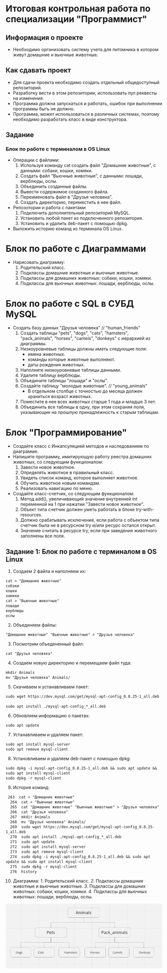 # Итоговая контрольная работа по специализации "Программист"

## Информация о проекте
- Необходимо организовать систему учета для питомника в котором живут домашние и вьючные животные.

## Как сдавать проект
- Для сдачи проекта необходимо создать отдельный общедоступный репозиторий.
- Разработку вести в этом репозитории, использовать пул реквесты на изменения.
- Программа должна запускаться и работать, ошибок при выполнении программы быть не должно.
- Программа, может использоваться в различных системах, поэтому необходимо разработать класс в виде конструктора.

## Задание
### Блок по работе с терминалом в OS Linux
- Операции с файлами:
    1. Используя команду cat создать файл "Домашние животные", с данными: собаки, кошки, хомяки.
    2. Создать файл "Вьючные животные", с данными: лошади, верблюды, ослы.
    3. Объединить созданные файлы.
    4. Вывести содержимое созданного файла.
    5. Переименовать файл в "Друзья человека".
    6. Создать директорию, переместить в нее файл.
- Репозотории и работа с пакетами
    1. Подключить дополнительный репозиторий MySQL.
    2. Установить любой пакет из подключенного репозитория.
    3. Установить и удалить deb-пакет с помощью dpkg.
- Выложить историю команд из терминала OS Linux.

# Блок по работе с Диаграммами
- Нарисовать диаграмму:
    1. Родительский класс.
    2. Подклассы домашние животные и вьючные животные.
    3. Подклассы для домашних животных: собаки, кошки, хомяки.
    4. Подклассы для вьючных животных: лошади, верблюды, ослы.

# Блок по работе с SQL в СУБД MySQL
- Создать базу данных "Друзья человека" // "human_friends"
    1. Создать таблицы "pets", "dogs", "cats", "hamsters", "pack_animals", "horses", "camels", "donkeys" с иерархией из диаграммы.
    2. Низкоуровневые таблицы должны иметь следующие поля:
        - имена животных.
        - команды которые животные выполняют.
        - даты рождения животных.
    3. Наполните низкоуровневые таблицы данными.
    4. Удалите таблицу верблюды.
    5. Объедините таблицы "лошади" и "ослы".
    6. Создайте таблицу "молодые животные". // "young_animals"
        - В отдельном столбце с точностью до месяца должен храниться возраст животных.
    7. Поместите в нее всех животных старше 1 года и младше 3 лет.
    8. Объединить все таблицы в одну, при этом сохраняя поля, указывающие на прошлую принадлежность к старым таблицам.

# Блок "Программирование"
- Создайте класс с Инкапсуляцией методов и наследованием по диаграмме.
- Напишите программу, имитирующую работу реестра домашних животных, со следующим функционалом:
    1. Завести новое животное.
    2. Определять животное в правильный класс.
    3. Увидеть список команд, которое выполняет животное.
    4. Обучить животное новым командам.
    5. Реализовать навигацию по меню.
- Создайте класс-счетчик, со следующим функционалом:
    1. Метод add(), увеличивающий значение внутренней int переменной на 1 при нажатии "Завести новое животное".
    2. Объект типа счетчик должен уметь работать в блоке try-with-resources.
    3. Должно срабатывать исключение, если работа с объектом типа счетчик была не в ресурсном try и/или ресурс остался открыт.
    4. Значение считать в ресурсе try, если при заведения животного заполнены все поля.


## Задание 1: Блок по работе с терминалом в OS Linux

1. Создаем 2 файла и наполняем их:

```
cat > "Домашние животные"
собаки
кошки
хомяки
cat > "Вьючные животные"
лошади
верблюды
ослы
```
2. Объединяем файлы:
```
"Домашние животные" "Вьючные животные" > "Друзья человека"
```
3. Посмотрим объедененный файл:
```
cat "Друзья человека"
```
4. Создаем новую директорию и перемещаем файл туда:
```
mkdir Animals
mv "Друзья человека" Animals/
```
5. Скачиваем и устанавливаем пакет:
```
sudo wget https://dev.mysql.com/get/mysql-apt-config_0.8.25-1_all.deb

sudo apt install ./mysql-apt-config_*_all.deb
```
6. Обновляем информацию о пакетах:
```
sudo apt update
```
7. Устанавливаем и удаляем пакет:
```
sudo apt install mysql-server
sudo apt remove mysql-client
```
8. Установливаем и удаляем deb-пакет с помощью dpkg:
```
sudo dpkg -i mysql-apt-config_0.8.25-1_all.deb && sudo apt update && sudo apt install mysql-client
sudo dpkg -r mysql-client

```

9. История команд:
```
 263  cat > "Домашние животные"
  264  cat > "Вьючные животные"
  265  cat "Домашние животные" "Вьючные животные" > "Друзья человека"
  266  cat "Друзья человека"
  267  mkdir Animals
  268  mv "Друзья человека" Animals/
  269  sudo wget https://dev.mysql.com/get/mysql-apt-config_0.8.25-1_all.deb
  270  sudo apt install ./mysql-apt-config_*_all.deb
  271  sudo apt update
  272  sudo apt install mysql-server
  273  sudo apt remove mysql-client
  274  sudo dpkg -i mysql-apt-config_0.8.25-1_all.deb && sudo apt update && sudo apt install mysql-client
  275  sudo dpkg -r mysql-client
  276  history
```
10. Диаграмма:
    *1*. Родительский класс.
    *2*. Подклассы домашние животные и вьючные животные.
    *3*. Подклассы для домашних животных: собаки, кошки, хомяки.
    *4*. Подклассы для вьючных животных: лошади, верблюды, ослы.

![Диаграмма](https://github.com/nadushka89/final_developer/blob/main/source/Diagramma.png) 